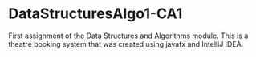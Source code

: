 # DataStructuresAlgo1-CA1
First assignment of the Data Structures and Algorithms module. This is a theatre booking system that was created using javafx and IntelliJ IDEA.
